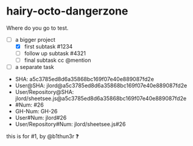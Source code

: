 hairy-octo-dangerzone
=====================

Where do you go to test.

- [ ] a bigger project
  - [x] first subtask #1234
  - [ ] follow up subtask #4321
  - [ ] final subtask cc @mention
- [ ] a separate task

* SHA: a5c3785ed8d6a35868bc169f07e40e889087fd2e
* User@SHA: jlord@a5c3785ed8d6a35868bc169f07e40e889087fd2e
* User/Repository@SHA: jlord/sheetsee.js@a5c3785ed8d6a35868bc169f07e40e889087fd2e
* #Num: #26
* GH-Num: GH-26
* User#Num: jlord#26
* User/Repository#Num: jlord/sheetsee.js#26

this is for #1, by @b1thun3r :question:

